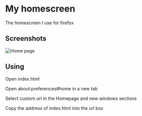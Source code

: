 # My homescreen
The homescreen I use for firefox 

## Screenshots
![Home page](https://user-images.githubusercontent.com/103472619/168796689-64a8e1ee-47ac-4aff-9bc6-dfd546f4fa5d.png)

## Using 
Open index.html 

Open about:preferences#home in a new tab

Select custom url in the Homepage and new windows sections

Copy the address of index.html into the url box
